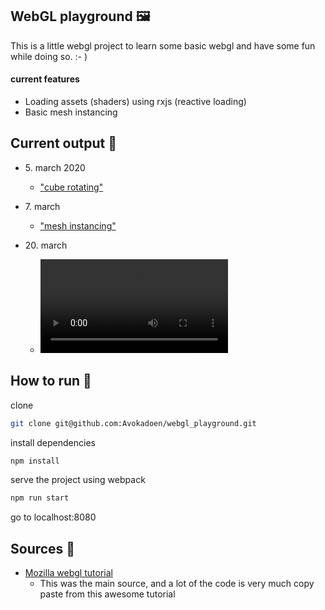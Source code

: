 ## WebGL playground 🖼️
This is a little webgl project to learn some basic webgl and have some fun while doing so. :- )

#### current features
- Loading assets (shaders) using rxjs (reactive loading)
- Basic mesh instancing

## Current output 👀
- 5\. march 2020

    - ["cube rotating"](https://i.imgur.com/LlpKd7a.mp4)

- 7\. march

    - ["mesh instancing"](https://i.imgur.com/qNgp9qT.mp4)

- 20\. march 
    - !["camera controls"](https://i.imgur.com/g1pTJ97.mp4)

## How to run 🚀
clone
```bash
git clone git@github.com:Avokadoen/webgl_playground.git
```

install dependencies
```bash
npm install
```

serve the project using webpack
```bash
npm run start
```

go to localhost:8080 


## Sources 📖
- [Mozilla webgl tutorial](https://developer.mozilla.org/en-US/docs/Web/API/WebGL_API/Tutorial/Getting_started_with_WebGL)
    -   This was the main source, and a lot of the code is very much copy paste from this awesome tutorial